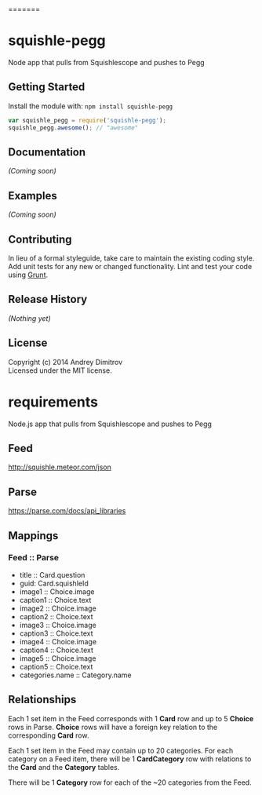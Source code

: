 =======
# squishle-pegg

Node app that pulls from Squishlescope and pushes to Pegg

## Getting Started
Install the module with: `npm install squishle-pegg`

```javascript
var squishle_pegg = require('squishle-pegg');
squishle_pegg.awesome(); // "awesome"
```

## Documentation
_(Coming soon)_

## Examples
_(Coming soon)_

## Contributing
In lieu of a formal styleguide, take care to maintain the existing coding style. Add unit tests for any new or changed functionality. Lint and test your code using [Grunt](http://gruntjs.com/).

## Release History
_(Nothing yet)_

## License
Copyright (c) 2014 Andrey Dimitrov  
Licensed under the MIT license.



requirements
=============

Node.js app that pulls from Squishlescope and pushes to Pegg


## Feed

http://squishle.meteor.com/json


## Parse

https://parse.com/docs/api_libraries


## Mappings
### Feed :: Parse

- title :: Card.question
- guid: Card.squishleId
- image1 :: Choice.image
- caption1 :: Choice.text
- image2 :: Choice.image
- caption2 :: Choice.text
- image3 :: Choice.image
- caption3 :: Choice.text
- image4 :: Choice.image
- caption4 :: Choice.text
- image5 :: Choice.image
- caption5 :: Choice.text
- categories.name :: Category.name


## Relationships

Each 1 set item in the Feed corresponds with 1 **Card** row and up to 5 **Choice** rows in Parse.
**Choice** rows will have a foreign key relation to the corresponding **Card** row.

Each 1 set item in the Feed may contain up to 20 categories.
For each category on a Feed item, there will be 1 **CardCategory** row with relations to the **Card** and the **Category** tables.

There will be 1 **Category** row for each of the ~20 categories from the Feed.